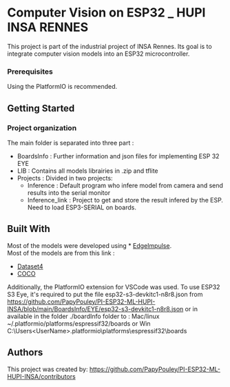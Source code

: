 # Computer Vision on ESP32 _ HUPI INSA RENNES

This project is part of the industrial project of INSA Rennes. Its goal is to integrate computer vision models into an ESP32 microcontroller.

### Prerequisites

Using the PlatformIO is recommended.

## Getting Started

### Project organization
The main folder is separated into three part : 
- BoardsInfo : Further information and json files for implementing ESP 32 EYE
- LIB : Contains all models librairies in .zip and tflite
- Projects : Divided in two projects:
   - Inference : Default program who infere model from camera and send results into the serial monitor
   - Inference_link : Project to get and store the result infered by the ESP. Need to load ESP3-SERIAL on boards.

## Built With

Most of the models were developed using * [EdgeImpulse](https://studio.edgeimpulse.com/).  
Most of the models are from this link :
- [Dataset4](https://studio.edgeimpulse.com/public/553109/live)
- [COCO](https://studio.edgeimpulse.com/public/575392/live)

Additionally, the PlatformIO extension for VSCode was used. To use ESP32 S3 Eye, it's required to put the file esp32-s3-devkitc1-n8r8.json from https://github.com/PapyPouley/PI-ESP32-ML-HUPI-INSA/blob/main/BoardsInfo/EYE/esp32-s3-devkitc1-n8r8.json or in available in the folder ./boardInfo folder to : Mac/linux ~/.platformio/platforms/espressif32/boards or Win C:\Users\<UserName>\.platformio\platforms\espressif32\boards

## Authors

This project was created by: https://github.com/PapyPouley/PI-ESP32-ML-HUPI-INSA/contributors  
